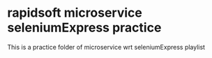 # rapidsoft microservice seleniumExpress practice
 This is a practice folder of microservice wrt seleniumExpress playlist
